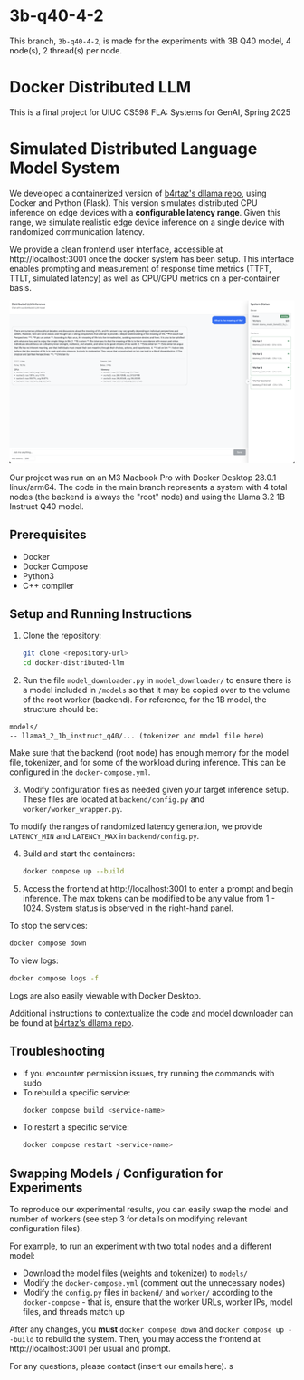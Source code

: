 # 3b-q40-4-2
This branch, `3b-q40-4-2`, is made for the experiments with 3B Q40 model, 4 node(s), 2 thread(s) per node. 

# Docker Distributed LLM
This is a final project for UIUC CS598 FLA: Systems for GenAI, Spring 2025

# Simulated Distributed Language Model System

We developed a containerized version of [b4rtaz's dllama repo](https://github.com/b4rtaz/distributed-llama), using Docker and Python (Flask). This version simulates distributed CPU inference on edge devices with a **configurable latency range**. Given this range, we simulate realistic edge device inference on a single device with randomized communication latency. 

We provide a clean frontend user interface, accessible at http://localhost:3001 once the docker system has been setup. This interface enables prompting and measurement of response time metrics (TTFT, TTLT, simulated latency) as well as CPU/GPU metrics on a per-container basis. 

![Frontend Image Example](frontend-example.png)

Our project was run on an M3 Macbook Pro with Docker Desktop 28.0.1 linux/arm64. The code in the main branch represents a system with 4 total nodes (the backend is always the "root" node) and using the Llama 3.2 1B Instruct Q40 model. 

## Prerequisites
- Docker
- Docker Compose
- Python3
- C++ compiler

## Setup and Running Instructions

1. Clone the repository:
   ```bash
   git clone <repository-url>
   cd docker-distributed-llm
   ```

2. Run the file `model_downloader.py` in `model_downloader/` to ensure there is a model included in `/models` so that it may be copied over to the volume of the root worker (backend). For reference, for the 1B model, the structure should be:

```
models/
-- llama3_2_1b_instruct_q40/... (tokenizer and model file here)
```

Make sure that the backend (root node) has enough memory for the model file, tokenizer, and for some of the workload during inference. This can be configured in the `docker-compose.yml`. 

3. Modify configuration files as needed given your target inference setup. These files are located at `backend/config.py` and `worker/worker_wrapper.py`.

To modify the ranges of randomized latency generation, we provide `LATENCY_MIN` and `LATENCY_MAX` in `backend/config.py`. 

4. Build and start the containers:
   ```bash
   docker compose up --build
   ```

5. Access the frontend at http://localhost:3001 to enter a prompt and begin inference. The max tokens can be modified to be any value from 1 -  1024. System status is observed in the right-hand panel. 

To stop the services:
   ```bash
   docker compose down
   ```

To view logs:
   ```bash
   docker compose logs -f
   ```

Logs are also easily viewable with Docker Desktop. 

Additional instructions to contextualize the code and model downloader can be found at [b4rtaz's dllama repo](https://github.com/b4rtaz/distributed-llama).

## Troubleshooting

- If you encounter permission issues, try running the commands with sudo
- To rebuild a specific service:
  ```bash
  docker compose build <service-name>
  ```
- To restart a specific service:
  ```bash
  docker compose restart <service-name>
  ```

## Swapping Models / Configuration for Experiments

To reproduce our experimental results, you can easily swap the model and number of workers (see step 3 for details on modifying relevant configuration files). 

For example, to run an experiment with two total nodes and a different model:
- Download the model files (weights and tokenizer) to `models/`
- Modify the `docker-compose.yml` (comment out the unnecessary nodes)
- Modify the `config.py` files in `backend/` and `worker/` according to the `docker-compose` - that is, ensure that the worker URLs, worker IPs, model files, and threads match up

After any changes, you **must** `docker compose down` and `docker compose up --build` to rebuild the system. Then, you may access the frontend at http://localhost:3001 per usual and prompt. 

For any questions, please contact (insert our emails here). s
